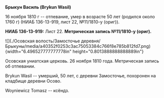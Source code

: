 **Брыкун Василь (Brykun Wasil)**

16 ноября 1810 г -- отпевание, умер в возрасте 50 лет (родился около
1760 г) (НИАБ 136-13-919, лист 22, №11/1810-у (ориг)).

**НИАБ 136-13-919:** Лист 22. **Метрическая запись №11/1810-у (ориг).**

![](./Осовская волость/Замосточье деревня/Брыкуны/media/a40352f0253c3ac75053384c766f8e785b812fd7.png){width="6.496527777777778in"
height="0.8013888888888889in"}

Осовская униатская церковь. 26 ноября 1810 года. Метрическая запись об
отпевании.

Brykun Wasil -- умерший, 50 лет, с деревни Замосточье, похоронен на
кладбище деревни Осово.

Woyniewicz Tomasz -- ксёндз.
